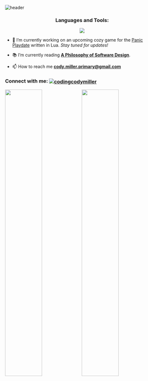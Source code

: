 ![header](https://capsule-render.vercel.app/api?type=waving&color=gradient&height=300&section=header&text=Hi%2C%20I'm%20Cody%20Miller!&fontAlignY=35&desc=A%20Full%20Stack%20Software%20Developer%20with%20a%20passion%20for%20learning%20and%20coding.&descAlignY=55&fontSize=90&animation=fadeIn)

<h3 align="center">Languages and Tools:</h3>
<p align="center">
  <a href="https://skillicons.dev">
    <img src="https://skillicons.dev/icons?i=js,react,nodejs,express,css,jest,bootstrap,html,md,ts,redux,postgres,graphql,webpack,sass,php,docker,heroku,nginx,jquery,regex,git,github,babel,lua,bash,vscode,figma&perline=14" />
  </a>
</p>

- 🔭 I’m currently working on an upcoming cozy game for the [Panic Playdate](https://play.date/) written in Lua. *Stay tuned for updates!*

- 📚 I’m currently reading **[A Philosophy of Software Design](https://www.amazon.com/dp/173210221X)**.


- 📫 How to reach me **cody.miller.primary@gmail.com**

<h3 align="left">
  Connect with me:
  <a href="https://linkedin.com/in/codingcodymiller" target="blank"><img align="center" src="https://img.shields.io/badge/LinkedIn-0077B5?style=for-the-badge&logo=linkedin&logoColor=white" alt="codingcodymiller" /></a>
</h3>

<div>
  <img src="https://streak-stats.demolab.com?user=codingcodymiller&mode=weekly" style="width: 49%;" />
  <img src="https://github-readme-stats.vercel.app/api/top-langs/?username=codingcodymiller&layout=compact&langs_count=4" style="width: 49%;" />
</div>

